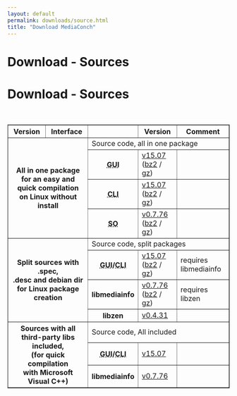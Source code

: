 ```yaml
---
layout: default
permalink: downloads/source.html
title: "Download MediaConch"
---
```


# Download - Sources

<section id="Sources"></section>

<h1>Download - Sources</h1>
<br />

<table border="1">
<tr class="table-header">
    <th>Version</th>
    <th>Interface</th>
    <th>&nbsp;</th>
    <th>Version</th>
    <th>Comment</th>
</tr>
<tr>
    <th rowspan="4" colspan="2">All in one package<br /> for an easy and quick compilation<br /> on Linux without install</th>
    <td class="table-OS" colspan="3" id="AllInOne">Source code, all in one package</td>
</tr>
<tr>
    <th><abbr title="Graphical User Interface">GUI</abbr></th>
    <td><a href="https://mediaarea.net/download/binary/mediaconch-gui/15.07/MediaConch_GUI_15.07_GNU_FromSource.tar.xz">v15.07</a> (<a href="https://mediaarea.net/download/binary/mediaconch-gui/15.07/MediaConch_GUI_15.07_GNU_FromSource.tar.bz2">bz2</a> / <a href="https://mediaarea.net/download/binary/mediaconch-gui/15.07/MediaConch_GUI_15.07_GNU_FromSource.tar.gz">gz</a>)</td>
    <td>&nbsp;</td>
</tr>
<tr>
    <th><abbr title="Command Line Interface">CLI</abbr></th>
    <td><a href="https://mediaarea.net/download/binary/mediaconch/15.07/MediaConch_CLI_15.07_GNU_FromSource.tar.xz">v15.07</a> (<a href="https://mediaarea.net/download/binary/mediaconch/15.07/MediaConch_CLI_15.07_GNU_FromSource.tar.bz2">bz2</a> / <a href="https://mediaarea.net/download/binary/mediaconch/15.07/MediaConch_CLI_15.07_GNU_FromSource.tar.gz">gz</a>)</td>
    <td>&nbsp;</td>
</tr>
<tr>
    <th><abbr title="Shared Object">SO</abbr></th>
    <td><a href="https://mediaarea.net/download/binary/libmediainfo0/0.7.76/MediaInfo_DLL_0.7.76_GNU_FromSource.tar.xz">v0.7.76</a> (<a href="https://mediaarea.net/download/binary/libmediainfo0/0.7.76/MediaInfo_DLL_0.7.76_GNU_FromSource.tar.bz2">bz2</a> / <a href="https://mediaarea.net/download/binary/libmediainfo0/0.7.76/MediaInfo_DLL_0.7.76_GNU_FromSource.tar.gz">gz</a>)</td>
    <td>&nbsp;</td>
</tr>
<tr>
    <th rowspan="4" colspan="2">Split sources with .spec,<br />.desc and debian dir<br /> for Linux package creation</th>
    <td class="table-OS" colspan="3" id="Split">Source code, split packages</td>
</tr>
<tr>
    <th><abbr title="Graphical User Interface">GUI</abbr>/<abbr title="Command Line Interface">CLI</abbr></th>
    <td><a href="https://mediaarea.net/download/source/mediaconch/15.07/mediaconch_15.07.tar.xz">v15.07</a> (<a href="https://mediaarea.net/download/source/mediaconch/15.07/mediaconch_15.07.tar.bz2">bz2</a> / <a href="https://mediaarea.net/download/source/mediaconch/15.07/mediaconch_15.07.tar.gz">gz</a>)</td>
    <td>requires libmediainfo</td>
</tr>
<tr>
    <th>libmediainfo</th>
    <td><a href="https://mediaarea.net/download/source/libmediainfo/0.7.76/libmediainfo_0.7.76.tar.xz">v0.7.76</a> (<a href="https://mediaarea.net/download/source/libmediainfo/0.7.76/libmediainfo_0.7.76.tar.bz2">bz2</a> / <a href="https://mediaarea.net/download/source/libmediainfo/0.7.76/libmediainfo_0.7.76.tar.gz">gz</a>)</td>
    <td>requires libzen</td>
</tr>
<tr>
    <th>libzen</th>
    <td><a href="https://mediaarea.net/download/source/libzen/0.4.31/libzen_0.4.31.tar.bz2">v0.4.31</a></td>
    <td>&nbsp;</td>
</tr>
<tr>
    <th rowspan="3" colspan="2">Sources with all<br />third-party libs included,<br />(for quick compilation<br />with Microsoft Visual C++)</th>
    <td class="table-OS" colspan="3" id="Split">Source code, All included</td>
</tr>
<tr>
    <th><abbr title="Graphical User Interface">GUI</abbr>/<abbr title="Command Line Interface">CLI</abbr></th>
    <td><a href="https://mediaarea.net/download/source/mediaconch/15.07/mediaconch_15.07_AllInclusive.7z">v15.07</a></td>
    <td>&nbsp;</td>
</tr>
<tr>
    <th>libmediainfo</th>
    <td><a href="https://mediaarea.net/download/source/libmediainfo/0.7.76/libmediainfo_0.7.76_AllInclusive.7z">v0.7.76</a></td>
    <td>&nbsp;</td>
</tr>
</table>
